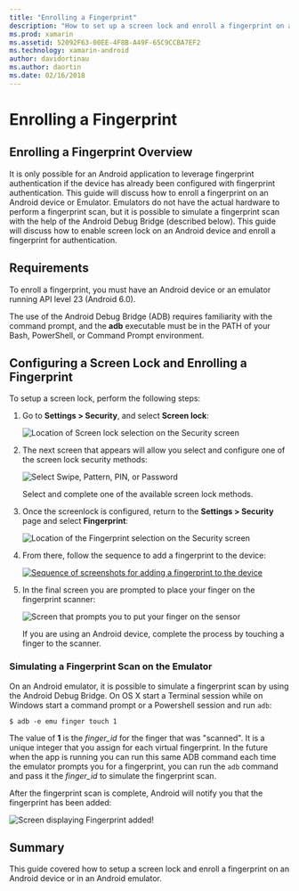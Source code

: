 ```yaml
---
title: "Enrolling a Fingerprint"
description: "How to set up a screen lock and enroll a fingerprint on an Android device or Emulator."
ms.prod: xamarin
ms.assetid: 52092F63-00EE-4F8B-A49F-65C9CCBA7EF2
ms.technology: xamarin-android
author: davidortinau
ms.author: daortin
ms.date: 02/16/2018
---
```


# Enrolling a Fingerprint

## Enrolling a Fingerprint Overview

It is only possible for an Android application to leverage fingerprint authentication if the device has already been configured with fingerprint authentication. This guide will discuss how to enroll a fingerprint on an Android device or Emulator. Emulators do not have the actual hardware to perform a fingerprint scan, but it is possible to simulate a fingerprint scan with the help of the Android Debug Bridge (described below).  This guide will discuss how to enable screen lock on an Android device and enroll a fingerprint for authentication.

## Requirements

To enroll a fingerprint, you must have an Android device or an emulator running API level 23 (Android 6.0).

The use of the Android Debug Bridge (ADB) requires familiarity with the command prompt, and the **adb** executable must be in the PATH of your Bash, PowerShell, or Command Prompt environment.

## Configuring a Screen Lock and Enrolling a Fingerprint

To setup a screen lock, perform the following steps:

1. Go to **Settings > Security**, and select **Screen lock**:

    ![Location of Screen lock selection on the Security screen](enrolling-fingerprint-images/testing-01.png)

2. The next screen that appears will allow you select and configure one of the screen lock security methods:

    ![Select Swipe, Pattern, PIN, or Password](enrolling-fingerprint-images/testing-02.png)

   Select and complete one of the available screen lock methods.

3. Once the screenlock is configured, return to the **Settings > Security** page and select **Fingerprint**:

    ![Location of the Fingerprint selection on the Security screen](enrolling-fingerprint-images/testing-03.png)

4. From there, follow the sequence to add a fingerprint to the device:

    [![Sequence of screenshots for adding a fingerprint to the device](enrolling-fingerprint-images/testing-04-sml.png)](enrolling-fingerprint-images/testing-04.png#lightbox)

5. In the final screen you are prompted to place your finger on the fingerprint scanner:

    ![Screen that prompts you to put your finger on the sensor](enrolling-fingerprint-images/testing-05.png)

    If you are using an Android device, complete the process by touching a finger to the scanner.

### Simulating a Fingerprint Scan on the Emulator

On an Android emulator, it is possible to simulate a fingerprint scan
by using the Android Debug Bridge. On OS X start a Terminal session
while on Windows start a command prompt or a Powershell session and run
`adb`:

```shell
$ adb -e emu finger touch 1
```

The value of **1** is the _finger\_id_ for the finger that was
"scanned". It is a unique integer that you assign for each virtual
fingerprint. In the future when the app is running you can run this
same ADB command each time the emulator prompts you for a fingerprint,
you can run the `adb` command and pass it the _finger\_id_ to simulate
the fingerprint scan.

After the fingerprint scan is complete, Android will notify you that the fingerprint has been added:  

![Screen displaying Fingerprint added!](enrolling-fingerprint-images/testing-06.png)

## Summary

This guide covered how to setup a screen lock and enroll a fingerprint on an Android device or in an Android emulator.

